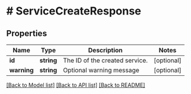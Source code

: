 # # ServiceCreateResponse

## Properties

Name | Type | Description | Notes
------------ | ------------- | ------------- | -------------
**id** | **string** | The ID of the created service. | [optional]
**warning** | **string** | Optional warning message | [optional]

[[Back to Model list]](../../README.md#models) [[Back to API list]](../../README.md#endpoints) [[Back to README]](../../README.md)

